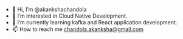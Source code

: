 - 👋 Hi, I’m @akankshachandola
- 👀 I’m interested in Cloud Native Development.
- 🌱 I’m currently learning kafka and React application development.
- 📫 How to reach me chandola.akanksha@gmail.com

<!---
akankshachandola/akankshachandola is a ✨ special ✨ repository because its `README.md` (this file) appears on your GitHub profile.
You can click the Preview link to take a look at your changes.
--->
